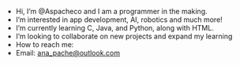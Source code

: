 -  Hi, I’m @Aspacheco and I am a programmer in the making.
-  I’m interested in app development, AI, robotics and much more!
-  I’m currently learning C, Java, and Python, along with HTML.
-  I’m looking to collaborate on new projects and expand my learning
-  How to reach me:
- Email: ana_pache@outlook.com

<!---
Aspacheco/Aspacheco is a ✨ special ✨ repository because its `README.md` (this file) appears on your GitHub profile.
You can click the Preview link to take a look at your changes.
--->
